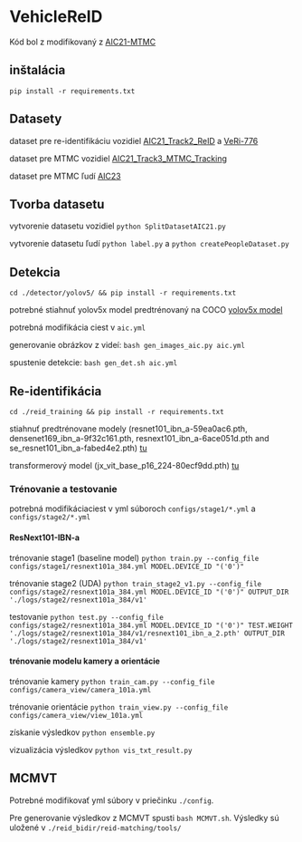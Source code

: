 # VehicleReID

Kód bol z modifikovaný z [AIC21-MTMC](https://github.com/LCFractal/AIC21-MTMC)

## inštalácia
`pip install -r requirements.txt`

## Datasety

dataset pre re-identifikáciu vozidiel [AIC21_Track2_ReID](https://www.aicitychallenge.org/2021-track2-download/) a [VeRi-776](https://nextcloud.fit.vutbr.cz/s/mWm5sjkA5mFBe3y)

dataset pre MTMC vozidiel [AIC21_Track3_MTMC_Tracking](https://www.aicitychallenge.org/2021-track3-download/)

dataset pre MTMC ľudí [AIC23](https://www.aicitychallenge.org/2023-track1-download/)


## Tvorba datasetu

vytvorenie datasetu vozidiel `python SplitDatasetAIC21.py`

vytvorenie datasetu ľudí `python label.py` a `python createPeopleDataset.py`

## Detekcia
`cd ./detector/yolov5/ && pip install -r requirements.txt`

potrebné stiahnuť yolov5x model predtrénovaný na COCO [yolov5x model](https://github.com/ultralytics/yolov5/releases/download/v4.0/yolov5x.pt)

potrebná modifikácia ciest v `aic.yml`

generovanie obrázkov z videí: `bash gen_images_aic.py aic.yml`

spustenie detekcie: `bash gen_det.sh aic.yml`

## Re-identifikácia
`cd ./reid_training && pip install -r requirements.txt`

stiahnuť predtrénovane modely (resnet101_ibn_a-59ea0ac6.pth, densenet169_ibn_a-9f32c161.pth, resnext101_ibn_a-6ace051d.pth and se_resnet101_ibn_a-fabed4e2.pth) [tu](https://github.com/XingangPan/IBN-Net)

transformerový model (jx_vit_base_p16_224-80ecf9dd.pth) [tu](https://github.com/rwightman/pytorch-image-models/releases/download/v0.1-vitjx/jx_vit_base_p16_224-80ecf9dd.pth)

### Trénovanie a testovanie

potrebná modifikáciaciest v yml súboroch `configs/stage1/*.yml` a `configs/stage2/*.yml`

#### ResNext101-IBN-a
trénovanie stage1 (baseline model) `python train.py --config_file configs/stage1/resnext101a_384.yml MODEL.DEVICE_ID "('0')"`

trénovanie stage2 (UDA) `python train_stage2_v1.py --config_file configs/stage2/resnext101a_384.yml MODEL.DEVICE_ID "('0')" OUTPUT_DIR './logs/stage2/resnext101a_384/v1'`

testovanie `python test.py --config_file configs/stage2/resnext101a_384.yml MODEL.DEVICE_ID "('0')" TEST.WEIGHT './logs/stage2/resnext101a_384/v1/resnext101_ibn_a_2.pth' OUTPUT_DIR './logs/stage2/resnext101a_384/v1'`

#### trénovanie modelu kamery a orientácie

trénovanie kamery `python train_cam.py --config_file configs/camera_view/camera_101a.yml`

trénovanie orientácie `python train_view.py --config_file configs/camera_view/view_101a.yml`

získanie výsledkov `python ensemble.py`

vizualizácia výsledkov `python vis_txt_result.py`

## MCMVT

Potrebné modifikovať yml súbory v priečinku `./config`.

Pre generovanie výsledkov z MCMVT spusti `bash MCMVT.sh`. Výsledky sú uložené v `./reid_bidir/reid-matching/tools/`
